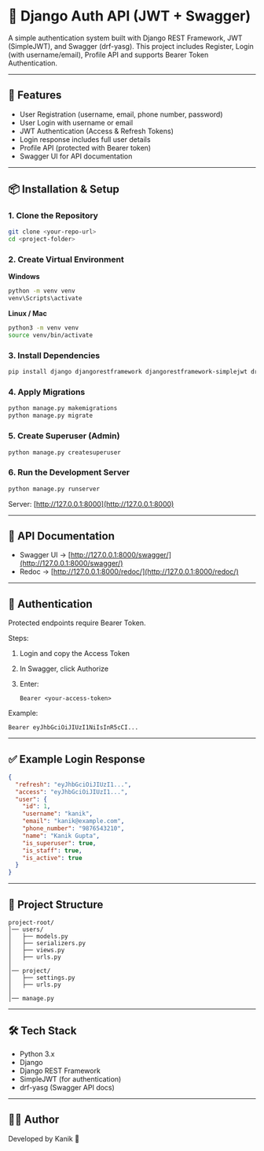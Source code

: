 # 🔐 Django Auth API (JWT + Swagger)

A simple authentication system built with Django REST Framework, JWT (SimpleJWT), and Swagger (drf-yasg).
This project includes Register, Login (with username/email), Profile API and supports Bearer Token Authentication.

---

## 🚀 Features

* User Registration (username, email, phone number, password)
* User Login with username or email
* JWT Authentication (Access & Refresh Tokens)
* Login response includes full user details
* Profile API (protected with Bearer token)
* Swagger UI for API documentation

---

## 📦 Installation & Setup

### 1. Clone the Repository

```bash
git clone <your-repo-url>
cd <project-folder>
```

### 2. Create Virtual Environment

**Windows**

```bash
python -m venv venv
venv\Scripts\activate
```

**Linux / Mac**

```bash
python3 -m venv venv
source venv/bin/activate
```

### 3. Install Dependencies

```bash
pip install django djangorestframework djangorestframework-simplejwt drf-yasg
```

### 4. Apply Migrations

```bash
python manage.py makemigrations
python manage.py migrate
```

### 5. Create Superuser (Admin)

```bash
python manage.py createsuperuser
```

### 6. Run the Development Server

```bash
python manage.py runserver
```

Server: [http://127.0.0.1:8000](http://127.0.0.1:8000)

---

## 📑 API Documentation

* Swagger UI → [http://127.0.0.1:8000/swagger/](http://127.0.0.1:8000/swagger/)
* Redoc → [http://127.0.0.1:8000/redoc/](http://127.0.0.1:8000/redoc/)

---

## 🔑 Authentication

Protected endpoints require Bearer Token.

Steps:

1. Login and copy the Access Token
2. In Swagger, click Authorize
3. Enter:

   ```
   Bearer <your-access-token>
   ```

Example:

```
Bearer eyJhbGciOiJIUzI1NiIsInR5cCI...
```

---

## ✅ Example Login Response

```json
{
  "refresh": "eyJhbGciOiJIUzI1...",
  "access": "eyJhbGciOiJIUzI1...",
  "user": {
    "id": 1,
    "username": "kanik",
    "email": "kanik@example.com",
    "phone_number": "9876543210",
    "name": "Kanik Gupta",
    "is_superuser": true,
    "is_staff": true,
    "is_active": true
  }
}
```

---

## 📂 Project Structure

```
project-root/
│── users/
│   ├── models.py
│   ├── serializers.py
│   ├── views.py
│   ├── urls.py
│
│── project/
│   ├── settings.py
│   ├── urls.py
│
│── manage.py
```

---

## 🛠 Tech Stack

* Python 3.x
* Django
* Django REST Framework
* SimpleJWT (for authentication)
* drf-yasg (Swagger API docs)

---

## 👨‍💻 Author

Developed by Kanik 🚀

